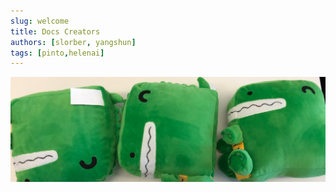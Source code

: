 ```yaml
---
slug: welcome
title: Docs Creators
authors: [slorber, yangshun]
tags: [pinto,helenai]
---
```


![Docusaurus Plushie](./docusaurus-plushie-banner.jpeg)


